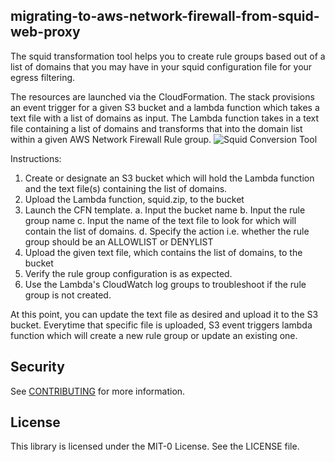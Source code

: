 ## migrating-to-aws-network-firewall-from-squid-web-proxy


The squid transformation tool helps you to create rule groups based out of a list of domains that you may have in your squid configuration file for your egress filtering.

The resources are launched via the CloudFormation. The stack provisions an event trigger for a given S3 bucket and a lambda function which takes a text file with a list of domains as input. The Lambda function takes in a text file containing a list of domains and transforms that into the domain list within a given AWS Network Firewall Rule group.
![Squid Conversion Tool](squid/squid__1_.png)

Instructions:
1. Create or designate an S3 bucket which will hold the Lambda function and the text file(s) containing the list of domains.
2. Upload the Lambda function, squid.zip, to the bucket
3. Launch the CFN template.
	a. Input the bucket name
	b. Input the rule group name
	c. Input the name of the text file to look for which will contain the list of domains.
	d. Specify the action i.e. whether the rule group should be an ALLOWLIST or DENYLIST
4. Upload the given text file, which contains the list of domains, to the bucket
5. Verify the rule group configuration is as expected.
6. Use the Lambda's CloudWatch log groups to troubleshoot if the rule group is not created.

At this point, you can update the text file as desired and upload it to the S3 bucket. Everytime that specific file is uploaded, S3 event triggers lambda function which will create a new rule group or update an existing one.



## Security

See [CONTRIBUTING](CONTRIBUTING.md#security-issue-notifications) for more information.

## License

This library is licensed under the MIT-0 License. See the LICENSE file.

